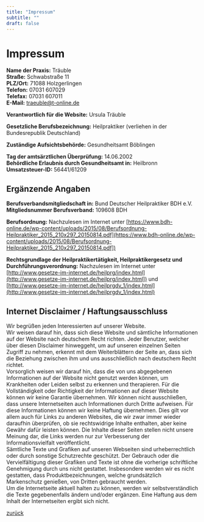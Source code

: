 ```yaml
---
title: "Impressum"
subtitle: ""
draft: false
---
```

# Impressum

**Name der Praxis:** Träuble<br>
**Straße:** Schwabstraße 11<br>
**PLZ/Ort:** 71088 Holzgerlingen<br>
**Telefon:** 07031 607029<br>
**Telefax:** 07031 607011<br>
**E-Mail:** [traeuble@t-online.de](mailto:traeuble@t-online.de?subject=Anfrage%20Praxis)

**Verantwortlich für die Website:** Ursula Träuble

**Gesetzliche Berufsbezeichnung:** Heilpraktiker (verliehen in der Bundesrepublik Deutschland)

**Zuständige Aufsichtsbehörde:** Gesundheitsamt Böblingen

**Tag der amtsärztlichen Überprüfung:** 14.06.2002<br>
**Behördliche Erlaubnis durch Gesundheitsamt in:** Heilbronn<br>
**Umsatzsteuer-ID:** 56441/61209

## Ergänzende Angaben

**Berufsverbandsmitgliedschaft in:** Bund Deutscher Heilpraktiker BDH e.V.<br>
**Mitgliedsnummer Berufsverband:** 109608 BDH<br>

**Berufsordnung:** Nachzulesen im Internet unter [https://www.bdh-online.de/wp-content/uploads/2015/08/Berufsordnung-Heilpraktiker_2015_210x297_20150814.pdf](https://www.bdh-online.de/wp-content/uploads/2015/08/Berufsordnung-Heilpraktiker_2015_210x297_20150814.pdf])

**Rechtsgrundlage der Heilpraktikertätigkeit, Heilpraktikergesetz und Durchführungsverordnung:** Nachzulesen im Internet unter [http://www.gesetze-im-internet.de/heilprg/index.html](http://www.gesetze-im-internet.de/heilprg/index.html]) und [http://www.gesetze-im-internet.de/heilprgdv_1/index.html](http://www.gesetze-im-internet.de/heilprgdv_1/index.html)

## Internet Disclaimer / Haftungsausschluss

Wir begrüßen jeden Interessierten auf unserer Website.<br>
Wir weisen darauf hin, dass sich diese Website und sämtliche Informationen auf der Website nach deutschem Recht richten. Jeder Benutzer, welcher über diesen Disclaimer hinweggeht, um auf unseren einzelnen Seiten Zugriff zu nehmen, erkennt mit dem Weiterblättern der Seite an, dass sich die Beziehung zwischen ihm und uns ausschließlich nach deutschem Recht richtet.<br>
Vorsorglich weisen wir darauf hin, dass die von uns abgegebenen Informationen auf der Website nicht genutzt werden können, um Krankheiten oder Leiden selbst zu erkennen und therapieren.
Für die Vollständigkeit oder Richtigkeit der Informationen auf dieser Website können wir keine Garantie übernehmen.
Wir können nicht ausschließen, dass unsere Internetseiten auch Informationen durch Dritte aufweisen. Für diese Informationen können wir keine Haftung übernehmen. Dies gilt vor allem auch für Links zu anderen Websites, die wir zwar immer wieder daraufhin überprüfen, ob sie rechtswidrige Inhalte enthalten, aber keine Gewähr dafür leisten können. Die Inhalte dieser Seiten stellen nicht unsere Meinung dar, die Links werden nur zur Verbesserung der Informationsvielfalt veröffentlicht.<br>
Sämtliche Texte und Grafiken auf unseren Webseiten sind urheberrechtlich oder durch sonstige Schutzrechte geschützt. Der Gebrauch oder die Vervielfältigung dieser Grafiken und Texte ist ohne die vorherige schriftliche Genehmigung durch uns nicht gestattet. Insbesondere werden wir es nicht gestatten, dass Produktbezeichnungen, welche grundsätzlich Markenschutz genießen, von Dritten gebraucht werden.<br>
Um die Internetseite aktuell halten zu können, werden wir selbstverständlich die Texte gegebenenfalls ändern und/oder ergänzen. Eine Haftung aus dem Inhalt der Internetseiten ergibt sich nicht.


[zurück](/)
